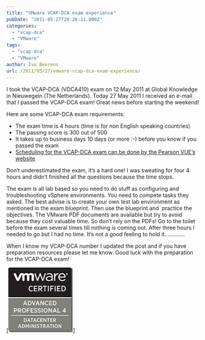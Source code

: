 ```yaml
---
title: "VMware VCAP-DCA exam experience"
pubDate: "2011-05-27T20:26:11.000Z"
categories: 
  - "vcap-dca"
  - "VMware"
tags: 
  - "vcap-dca"
  - "VMware"
author: Ivo Beerens
url: /2011/05/27/vmware-vcap-dca-exam-experience/
---
```


I took the VCAP-DCA (VDCA410) exam on 12 May 2011 at Global Knowledge in Nieuwegein (The Netherlands). Today 27 May 2011 I received an e-mail that I passed the VCAP-DCA exam! Great news before starting the weekend!

Here are some VCAP-DCA exam requirements:
- The exam time is 4 hours (time is for non English speaking countries)
- The passing score is 300 out of 500
- It takes up to business days 10 days (or more :-) before you know if you passed the exam
- [Scheduling for the VCAP-DCA exam can be done by the Pearson VUE’s website](http://www.pearsonvue.com/VMware)

Don’t underestimated the exam, it’s a hard one! I was sweating for four 4 hours and didn’t finished all the questions because the time stops.

The exam is all lab based so you need to do stuff as configuring and troubleshooting vSphere environments. You need to compete tasks they asked. The best advise is to create your own test lab environment as mentioned in the exam blueprint. Then use the blueprint and  practice the objectives. The VMware PDF documents are available but try to avoid because they cost valuable time. So don’t rely on the PDFs! Go to the toilet before the exam several times till nothing is coming out. After three hours I needed to go but I had no time. It’s not a good feeling to hold it………….

When I know my VCAP-DCA number I updated the post and if you have  preparation resources please let me know. Good luck with the preparation for the VCAP-DCA exam!

[![image](images/image_thumb5.png)]